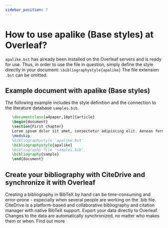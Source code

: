```yaml
---
sidebar_position: 7
---
```


# How to use apalike (Base styles) at Overleaf?
`apalike.bst` has already been installed on the Overleaf servers and is ready for use. Thus, in order to use the file in question, simply define the style directly in your document: `\bibliographystyle{apalike}` The file extension `.bst` can be omitted.

## Example document with apalike (Base styles)
The following example includes the style definition and the connection to the literature database `samples.bib`.
```tex
   \documentclass[a4paper,10pt]{article}
   \begin{document}
   \section{First chapter}
   Lorem ipsum dolor sit amet, consectetur adipiscing elit. Aenean fermentum justo massa, ut maximus mauris sodales et. Aenean vel elit a erat rhoncus pharetra.
   \medskip
   %bibliographystyle 'apalike.bst'
   \bibliographystyle{apalike}
   %bibliography file 'samples.bib'.
   \bibliography{sample}
   \end{document}
```

## Create your bibliography with CiteDrive and synchronize it with Overleaf
Creating a bibliography in BibTeX by hand can be time-consuming and error-prone - especially when several people are working on the .bib file. CiteDrive is a platform-based and collaborative bibliography and citation manager with native BibTeX support. Export your data directly to Overleaf. Changes to the data are automatically synchronized, no matter who makes them or when. Find out more